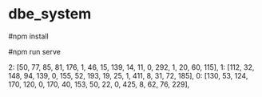 # dbe_system

#npm install

#npm run serve


2: [50, 77, 85, 81, 176, 1, 46, 15, 139, 14, 11, 0, 292, 1, 20, 60, 115],
        1: [112, 32, 148, 94, 139, 0, 155, 52, 193, 19, 25, 1, 411, 8, 31, 72, 185],
        0: [130, 53, 124, 170, 120, 0, 170, 40, 153, 50, 22, 0, 425, 8, 62, 76, 229],